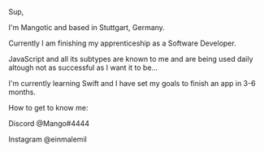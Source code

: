 Sup,

I'm Mangotic and based in Stuttgart, Germany.

Currently I am finishing my apprenticeship as a Software Developer. 

JavaScript and all its subtypes are known to me and are being used daily altough not as successful as I want it to be... 

I'm currently learning Swift and I have set my goals to finish an app in 3-6 months.

How to get to know me:

Discord
@Mango#4444

Instagram
@einmalemil

<!---
Mangotic/Mangotic is a ✨ special ✨ repository because its `README.md` (this file) appears on your GitHub profile.
You can click the Preview link to take a look at your changes.
--->

